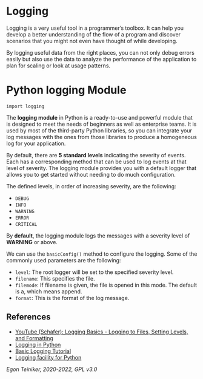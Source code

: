# Logging

Logging is a very useful tool in a programmer’s toolbox. It can help you develop 
a better understanding of the flow of a program and discover scenarios that you 
might not even have thought of while developing.

By logging useful data from the right places, you can not only debug errors easily 
but also use the data to analyze the performance of the application to plan for scaling
or look at usage patterns.

# Python logging Module

``` 
import logging
``` 

The **logging module** in Python is a ready-to-use and powerful module that is designed 
to meet the needs of beginners as well as enterprise teams. 
It is used by most of the third-party Python libraries, so you can integrate your 
log messages with the ones from those libraries to produce a homogeneous log for your application.

By default, there are **5 standard levels** indicating the severity of events. 
Each has a corresponding method that can be used to log events at that level of severity.
The logging module provides you with a default logger that allows you to get started without 
needing to do much configuration.

The defined levels, in order of increasing severity, are the following:
* `DEBUG`
* `INFO`
* `WARNING`
* `ERROR`
* `CRITICAL`

By **default**, the logging module logs the messages with a severity level of **WARNING** or above. 

We can use the `basicConfig()` method to configure the logging.
Some of the commonly used parameters are the following:
* `level`: The root logger will be set to the specified severity level.
* `filename`: This specifies the file.
* `filemode`: If filename is given, the file is opened in this mode. The default is a, which means append.
* `format`: This is the format of the log message.


## References
* [YouTube (Schafer): Logging Basics - Logging to Files, Setting Levels, and Formatting](https://youtu.be/-ARI4Cz-awo)
* [Logging in Python](https://realpython.com/python-logging/)
* [Basic Logging Tutorial](https://docs.python.org/3/howto/logging.html#logging-basic-tutorial)
* [Logging facility for Python](https://docs.python.org/3/library/logging.html)

*Egon Teiniker, 2020-2022, GPL v3.0*
